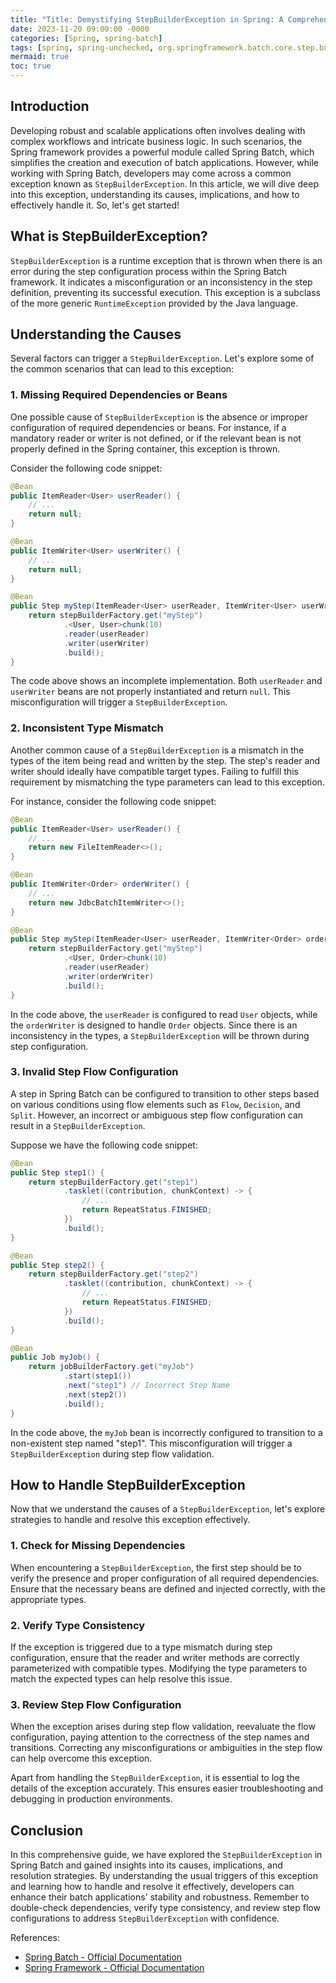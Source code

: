 ```yaml
---
title: "Title: Demystifying StepBuilderException in Spring: A Comprehensive Guide"
date: 2023-11-20 09:00:00 -0000
categories: [Spring, spring-batch]
tags: [spring, spring-unchecked, org.springframework.batch.core.step.builder]
mermaid: true
toc: true
---
```



## Introduction

Developing robust and scalable applications often involves dealing with complex workflows and intricate business logic. In such scenarios, the Spring framework provides a powerful module called Spring Batch, which simplifies the creation and execution of batch applications. However, while working with Spring Batch, developers may come across a common exception known as `StepBuilderException`. In this article, we will dive deep into this exception, understanding its causes, implications, and how to effectively handle it. So, let's get started!

## What is StepBuilderException?

`StepBuilderException` is a runtime exception that is thrown when there is an error during the step configuration process within the Spring Batch framework. It indicates a misconfiguration or an inconsistency in the step definition, preventing its successful execution. This exception is a subclass of the more generic `RuntimeException` provided by the Java language.

## Understanding the Causes

Several factors can trigger a `StepBuilderException`. Let's explore some of the common scenarios that can lead to this exception:

### 1. Missing Required Dependencies or Beans

One possible cause of `StepBuilderException` is the absence or improper configuration of required dependencies or beans. For instance, if a mandatory reader or writer is not defined, or if the relevant bean is not properly defined in the Spring container, this exception is thrown.

Consider the following code snippet:

```java
@Bean
public ItemReader<User> userReader() {
    // ...
    return null;
}

@Bean
public ItemWriter<User> userWriter() {
    // ...
    return null;
}

@Bean
public Step myStep(ItemReader<User> userReader, ItemWriter<User> userWriter) {
    return stepBuilderFactory.get("myStep")
            .<User, User>chunk(10)
            .reader(userReader)
            .writer(userWriter)
            .build();
}
```

The code above shows an incomplete implementation. Both `userReader` and `userWriter` beans are not properly instantiated and return `null`. This misconfiguration will trigger a `StepBuilderException`.

### 2. Inconsistent Type Mismatch

Another common cause of a `StepBuilderException` is a mismatch in the types of the item being read and written by the step. The step's reader and writer should ideally have compatible target types. Failing to fulfill this requirement by mismatching the type parameters can lead to this exception.

For instance, consider the following code snippet:

```java
@Bean
public ItemReader<User> userReader() {
    // ...
    return new FileItemReader<>();
}

@Bean
public ItemWriter<Order> orderWriter() {
    // ...
    return new JdbcBatchItemWriter<>();
}

@Bean
public Step myStep(ItemReader<User> userReader, ItemWriter<Order> orderWriter) {
    return stepBuilderFactory.get("myStep")
            .<User, Order>chunk(10)
            .reader(userReader)
            .writer(orderWriter)
            .build();
}
```

In the code above, the `userReader` is configured to read `User` objects, while the `orderWriter` is designed to handle `Order` objects. Since there is an inconsistency in the types, a `StepBuilderException` will be thrown during step configuration.

### 3. Invalid Step Flow Configuration

A step in Spring Batch can be configured to transition to other steps based on various conditions using flow elements such as `Flow`, `Decision`, and `Split`. However, an incorrect or ambiguous step flow configuration can result in a `StepBuilderException`.

Suppose we have the following code snippet:

```java
@Bean
public Step step1() {
    return stepBuilderFactory.get("step1")
            .tasklet((contribution, chunkContext) -> {
                // ...
                return RepeatStatus.FINISHED;
            })
            .build();
}

@Bean
public Step step2() {
    return stepBuilderFactory.get("step2")
            .tasklet((contribution, chunkContext) -> {
                // ...
                return RepeatStatus.FINISHED;
            })
            .build();
}

@Bean
public Job myJob() {
    return jobBuilderFactory.get("myJob")
            .start(step1())
            .next("step1") // Incorrect Step Name
            .next(step2())
            .build();
}
```

In the code above, the `myJob` bean is incorrectly configured to transition to a non-existent step named "step1". This misconfiguration will trigger a `StepBuilderException` during step flow validation.

## How to Handle StepBuilderException

Now that we understand the causes of a `StepBuilderException`, let's explore strategies to handle and resolve this exception effectively.

### 1. Check for Missing Dependencies

When encountering a `StepBuilderException`, the first step should be to verify the presence and proper configuration of all required dependencies. Ensure that the necessary beans are defined and injected correctly, with the appropriate types.

### 2. Verify Type Consistency

If the exception is triggered due to a type mismatch during step configuration, ensure that the reader and writer methods are correctly parameterized with compatible types. Modifying the type parameters to match the expected types can help resolve this issue.

### 3. Review Step Flow Configuration

When the exception arises during step flow validation, reevaluate the flow configuration, paying attention to the correctness of the step names and transitions. Correcting any misconfigurations or ambiguities in the step flow can help overcome this exception.

Apart from handling the `StepBuilderException`, it is essential to log the details of the exception accurately. This ensures easier troubleshooting and debugging in production environments.

## Conclusion

In this comprehensive guide, we have explored the `StepBuilderException` in Spring Batch and gained insights into its causes, implications, and resolution strategies. By understanding the usual triggers of this exception and learning how to handle and resolve it effectively, developers can enhance their batch applications' stability and robustness. Remember to double-check dependencies, verify type consistency, and review step flow configurations to address `StepBuilderException` with confidence.

References:
- [Spring Batch - Official Documentation](https://docs.spring.io/spring-batch/docs/current/reference/html/spring-batch-intro.html)
- [Spring Framework - Official Documentation](https://docs.spring.io/spring/docs/current/spring-framework-reference/index.html)